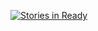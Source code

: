 [![Stories in Ready](https://badge.waffle.io/lexiht/crm.png?label=ready&title=Ready)](http://waffle.io/lexiht/crm)
